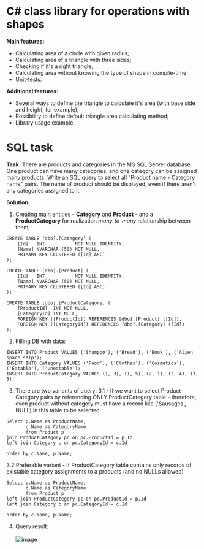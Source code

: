 <h1>C# class library for operations with shapes</h1>

<b>Main features:</b>
- Calculating area of a circle with given radius;
- Calculating area of a triangle with three sides;
- Checking if it's a right triangle;
- Calculating area without knowing the type of shape in compile-time;
- Unit-tests.

<b>Additional features:</b>
- Several ways to define the triangle to calculate it's area (with base side and height, for example);
- Possibility to define default triangle area calculating method;
- Library usage example.



<h1>SQL task</h1>

<b>Task:</b> There are products and categories in the MS SQL Server database. One product can have many categories, and one category can be assigned many products. Write an SQL query to select all "Product name - Category name" pairs. The name of product should be displayed, even if there aren't any categories assigned to it.

<b>Solution:</b>

1. Creating main entities - <b>Category</b> and <b>Product</b> - and a <b>ProductCategory</b> for realization <i>many-to-many</i> relationship between them; 
```
CREATE TABLE [dbo].[Category] (
    [Id]   INT           NOT NULL IDENTITY,
    [Name] NVARCHAR (50) NOT NULL,
    PRIMARY KEY CLUSTERED ([Id] ASC)
);
```
```
CREATE TABLE [dbo].[Product] (
    [Id]   INT           NOT NULL IDENTITY,
    [Name] NVARCHAR (50) NOT NULL,
    PRIMARY KEY CLUSTERED ([Id] ASC)
);
```
```
CREATE TABLE [dbo].[ProductCategory] (
    [ProductId]  INT NOT NULL,
    [CategoryId] INT NULL,
    FOREIGN KEY ([ProductId]) REFERENCES [dbo].[Product] ([Id]),
    FOREIGN KEY ([CategoryId]) REFERENCES [dbo].[Category] ([Id])
);
```
2. Filling DB with data:
```
INSERT INTO Product VALUES ('Shampoo'), ('Bread'), ('Book'), ('Alien space ship');
INSERT INTO Category VALUES ('Food'), ('Clothes'), ('Cosmetics'), ('Eatable'), ('Uneatable');
INSERT INTO ProductCategory VALUES (1, 3), (1, 5), (2, 1), (2, 4), (3, 5);
```
3. There are two variants of query:
3.1 - If we want to select Product-Category pairs by referencing ONLY ProductCategory table - therefore, even product without category must have a record like ('Sausages', NULL) in this table to be selected
```
Select p.Name as ProductName, 
	   c.Name as CategoryName
       from Product p
join ProductCategory pc on pc.ProductId = p.Id
left join Category c on pc.CategoryId = c.Id

order by c.Name, p.Name;
```
3.2 Preferable variant - If ProductCategory table contains only records of existable category assignments to a products (and no NULLs allowed)
```
Select p.Name as ProductName, 
	   c.Name as CategoryName
       from Product p
left join ProductCategory pc on pc.ProductId = p.Id
left join Category c on pc.CategoryId = c.Id

order by c.Name, p.Name;
```

4. Query result: </br></br>
![image](https://user-images.githubusercontent.com/69399170/215284876-f3898534-5f40-45f5-95e7-640701b2df89.png)
